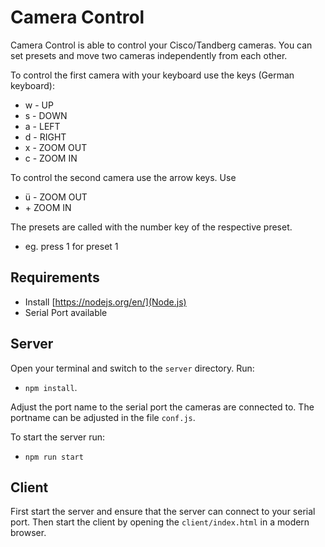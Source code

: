 # Camera Control   

Camera Control is able to control your Cisco/Tandberg cameras. You can set presets and move two cameras independently from each other. 

To control the first camera with your keyboard use the keys (German keyboard):
- w - UP
- s - DOWN
- a - LEFT
- d - RIGHT
- x - ZOOM OUT
- c - ZOOM IN

To control the second camera use the arrow keys. Use
- ü - ZOOM OUT
- \+  ZOOM IN

The presets are called with the number key of the respective preset. 
- eg. press 1 for preset 1

## Requirements  
- Install [https://nodejs.org/en/](Node.js)  
- Serial Port available
  
  
## Server  
  
Open your terminal and switch to the `server` directory. Run:
- `npm install`. 

Adjust the port name to the serial port the cameras are connected to. 
The portname can be adjusted in the file `conf.js`.

To start the server run:
 - `npm run start`

## Client

First start the server and ensure that the server can connect to your serial port. 
Then start the client by opening the `client/index.html` in a modern browser. 
